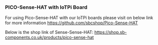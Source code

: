
### PICO-Sense-HAT with IoTPi Board


For using Pico-Sense-HAT with our IoTPi boards please visit on below link for more information
https://github.com/sbcshop/Pico-Sense-HAT

Below is the shop link of Sense-Sense-HAT:
https://shop.sb-components.co.uk/products/pico-sense-hat

  
